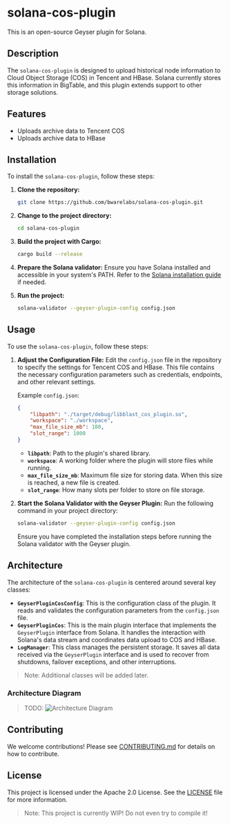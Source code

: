 # solana-cos-plugin

This is an open-source Geyser plugin for Solana.

## Description

The `solana-cos-plugin` is designed to upload historical node information to Cloud Object Storage (COS) in Tencent and HBase. Solana currently stores this information in BigTable, and this plugin extends support to other storage solutions.

## Features

- Uploads archive data to Tencent COS
- Uploads archive data to HBase

## Installation

To install the `solana-cos-plugin`, follow these steps:

1. **Clone the repository:**
    ```sh
    git clone https://github.com/bwarelabs/solana-cos-plugin.git
    ```
2. **Change to the project directory:**
    ```sh
    cd solana-cos-plugin
    ```
3. **Build the project with Cargo:**
    ```sh
    cargo build --release
    ```
4. **Prepare the Solana validator:**
    Ensure you have Solana installed and accessible in your system's PATH. Refer to the [Solana installation guide](https://docs.solana.com/cli/install-solana-cli-tools) if needed.

5. **Run the project:**
    ```sh
    solana-validator --geyser-plugin-config config.json
    ```

## Usage

To use the `solana-cos-plugin`, follow these steps:

1. **Adjust the Configuration File:**
    Edit the `config.json` file in the repository to specify the settings for Tencent COS and HBase. This file contains the necessary configuration parameters such as credentials, endpoints, and other relevant settings.

    Example `config.json`:
    ```json
    {
        "libpath": "./target/debug/libblast_cos_plugin.so",
        "workspace": "./workspace",
        "max_file_size_mb": 100,
        "slot_range": 1000
    }
    ```

    - **`libpath`**: Path to the plugin's shared library.
    - **`workspace`**: A working folder where the plugin will store files while running.
    - **`max_file_size_mb`**: Maximum file size for storing data. When this size is reached, a new file is created.
    - **`slot_range`**: How many slots per folder to store on file storage.

2. **Start the Solana Validator with the Geyser Plugin:**
    Run the following command in your project directory:
    ```sh
    solana-validator --geyser-plugin-config config.json
    ```

    Ensure you have completed the installation steps before running the Solana validator with the Geyser plugin.

## Architecture

The architecture of the `solana-cos-plugin` is centered around several key classes:

- **`GeyserPluginCosConfig`**: This is the configuration class of the plugin. It reads and validates the configuration parameters from the `config.json` file.
- **`GeyserPluginCos`**: This is the main plugin interface that implements the `GeyserPlugin` interface from Solana. It handles the interaction with Solana's data stream and coordinates data upload to COS and HBase.
- **`LogManager`**: This class manages the persistent storage. It saves all data received via the `GeyserPlugin` interface and is used to recover from shutdowns, failover exceptions, and other interruptions.

> Note: Additional classes will be added later.

### Architecture Diagram

> TODO: ![Architecture Diagram](path/to/architecture_diagram.png)

## Contributing

We welcome contributions! Please see [CONTRIBUTING.md](CONTRIBUTING.md) for details on how to contribute.

## License

This project is licensed under the Apache 2.0 License. See the [LICENSE](LICENSE) file for more information.

> Note: This project is currently WIP! Do not even try to compile it!